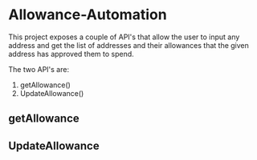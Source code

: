# Allowance-Automation

This project exposes a couple of API's that allow the user to input any address and get the list of addresses and their allowances that the given address has approved them to spend.

The two API's are:

1. getAllowance()
2. UpdateAllowance()

## getAllowance

## UpdateAllowance
